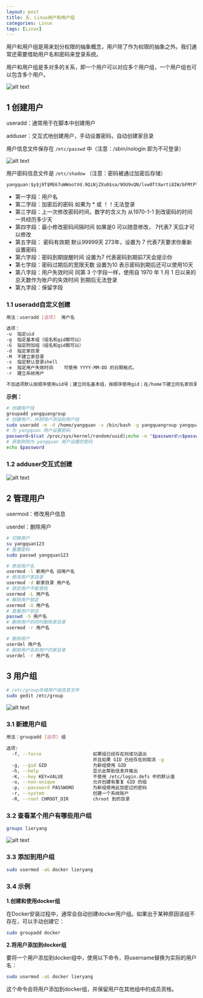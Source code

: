 ```yaml
---
layout: post
title: 五、Linux用户和用户组
categories: Linux
tags: [Linux]
---
```


用户和用户组是用来划分权限的抽象概念，用户除了作为权限的抽象之外。我们通常还需要借助用户名和密码来登录系统。

用户和用户组是多对多的关系，即一个用户可以对应多个用户组，一个用户组也可以包含多个用户。

![alt text](image.png)

## 1 创建用户

useradd：通常用于在脚本中创建用户

adduser：交互式地创建用户，手动设置密码，自动创建家目录

用户信息文件保存在 `/etc/passwd` 中（注意：/sbin/nologin 即为不可登录）

![alt text](image-3.png)

用户密码信息文件是 `/etc/shadow` （注意：密码被通过加密后存储）

```
yangquan:$y$j9T$ME67uWWootVd.9QiNjZXu0$sa/9OU9vQN/lvw0TtXwrti8IW/bFMtPl2AT9/7DZIm.:19780:0:99999:7:::
```

- 第一字段：用户名
- 第二字段：加密后的密码 如果为 * 或 ！！无法登录
- 第三字段：上一次修改密码时间，数字的含义为 从1970-1-1 到改密码的时间 一共经历多少天
- 第四字段：最小修改密码间隔时间 如果是0 可以随意修改， 7代表7 天后才可以修改
- 第五字段： 密码有效期 默认99999天 273年，设置为 7 代表7天要求你重新设置密码
- 第六字段：密码到期提醒时间 设置为7 代表密码到期前7天会提示你
- 第七字段：密码过期后的宽限天数 设置为10 表示密码到期后还可以使用10天
- 第八字段：用户失效时间 同第 3 个字段一样，使用自 1970 年 1 月 1 日以来的总天数作为账户的失效时间 到期后无法登录
- 第九字段：保留字段

### 1.1 useradd自定义创建

```sh
用法：useradd [选项]  用户名

选项：
-u  指定uid
-g  指定基本组（组名和gid都可以）
-G  指定附加组（组名和gid都可以）
-d  指定家目录
-M  不建立家目录
-s  指定默认登录shell
-e  指定用户失效时间    可使用 YYYY-MM-DD 的日期格式。
-r  建立系统用户

不加选项默认按顺序使用uid号；建立同名基本组，按顺序使用gid；在/home下建立同名家目录；将用户信息保存在/etc/passwd下
```

**示例：**

```sh
# 创建用户组
groupadd yangquangroup
# 创建用户，并把用户添加到用户组
sudo useradd -m -d /home/yangquan -s /bin/bash -g yangquangroup yangquan
# 为 yangquan 用户设置密码
password=$(cat /proc/sys/kernel/random/uuid);echo -e "$password\n$password" | sudo passwd yangquan
# 获取刚刚为 yangquan 用户设置的密码
echo $password

```

### 1.2 adduser交互式创建

![alt text](image-2.png)


## 2 管理用户

usermod：修改用户信息

userdel：删除用户

```sh
# 切换用户
su yangquan123
# 重置密码
sudo passwd yangquan123

# 修改用户名
usermod -l 新用户名 旧用户名
# 修改用户家目录
usermod -d 新家目录 用户名
# 锁定用户不能登陆
usermod -L 用户名
# 解除用户锁定
usermod -U 用户名
# 查看用户状态
passwd -S 用户名
# 删除用户的同时删除家目录
usermod -r 用户名

# 删除用户
userdel 用户名
# 删除用户名和用户的家目录
userdel -r 用户名 
```

## 3 用户组

```sh
# /etc/group存储用户组信息文件
sudo gedit /etc/group
```

![alt text](image-1.png)


### 3.1 新建用户组

```sh
用法：groupadd [选项] 组
 
选项:
  -f, --force		            如果组已经存在则成功退出
			                    并且如果 GID 已经存在则取消 -g
  -g, --gid GID                 为新组使用 GID
  -h, --help                    显示此帮助信息并推出
  -K, --key KEY=VALUE           不使用 /etc/login.defs 中的默认值
  -o, --non-unique              允许创建有重复 GID 的组
  -p, --password PASSWORD       为新组使用此加密过的密码
  -r, --system                  创建一个系统账户
  -R, --root CHROOT_DIR         chroot 到的目录
```

### 3.2 查看某个用户有哪些用户组

```sh
groups lieryang
```

![alt text](image-4.png)


### 3.3 添加到用户组

```sh
sudo usermod -aG docker lieryang
```

### 3.4 示例

**1.创建和使用docker组**

在Docker安装过程中，通常会自动创建docker用户组。如果出于某种原因该组不存在，可以手动创建它：

```sh
sudo groupadd docker
```


**2.将用户添加到docker组**

要将一个用户添加到docker组中，使用以下命令，将username替换为实际的用户名：
```sh
sudo usermod -aG docker lieryang
```
这个命令会将用户添加到docker组，并保留用户在其他组中的成员资格。